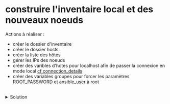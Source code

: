 # construire l'inventaire local et des nouveaux noeuds

Actions à réaliser :
- créer le dossier d'inventaire
- créer le dossier hosts
- créer la liste des hôtes
- gérer les IPs des noeuds
- créer des varibles d'hotes pour localhost afin de passer la connexion en mode local [cf connection_details](https://docs.ansible.com/ansible/latest/inventory_guide/connection_details.html)
- créer des variables groupes pour forcer les paramètres ROOT_PASSWORD et ansible_user à root

<br>

<details>

<summary>Solution</summary>

## Gestion inventaire
Créer le dossier d'inventaire
```plain
mkdir -p inventory
```{{exec}}

Créer le dossier pour les hôtes
```plain
mkdir -p inventory/hosts
```{{exec}}

Créer le fichier d'inventaire
```plain
touch inventory/hosts/inventory.yml
```{{exec}}

Utiliser l'éditeur pour générer le fichier d'inventaire inventory/hosts/inventory.yml
```plain
all:
  children:
    local:
      hosts:
        localhost:
    nodes:
      hosts:
        node01:
        node02:
        node03:

```

## Gestion des hôtes
Créer le fichier de variables hôtes pour gérer la machine locale
```plain
mkdir -p inventory/host_vars
```{{exec}}
```plain
touch inventory/host_vars/localhost.yml
```{{exec}}

Utiliser l'éditeur pour générer le fichier de variables hôtes pour gérer la machine locale inventory/host_vars/localhost.yml
```plain
ansible_connection: local
ip_net: "10.1.0.0/16"
root_password: ubuntu
docker_image: "takeyamajp/ubuntu-sshd"

```

Créer les fichiers hôtes pour gérer chaque noeud (remplacer <n> par chaque numéro de noeud)
```plain
touch inventory/host_vars/node0<n>.yml
```{{exec}}

Utiliser l'éditeur pour générer le fichier de variables hôtes pour gérer la machine locale inventory/host_vars/node0<n>.yml
```plain
ansible_host: 10.1.1.<n>

```

## Gestion group vars
Créer le fichier de variables groupe pour gérer la connexion aux noeuds
```plain
mkdir -p inventory/group_vars/nodes
```{{exec}}
```plain
touch inventory/group_vars/nodes/all.yml
```{{exec}}

Utiliser l'éditeur pour gérer la connexion aux noeuds via inventory/group_vars/nodes/all.yml
```plain
ansible_user: root

```

</details>
